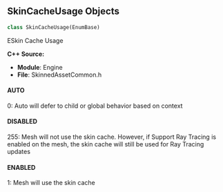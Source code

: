 ## SkinCacheUsage Objects

```python
class SkinCacheUsage(EnumBase)
```

ESkin Cache Usage

**C++ Source:**

- **Module**: Engine
- **File**: SkinnedAssetCommon.h

<a id="unreal.SkinCacheUsage.AUTO"></a>

#### AUTO

0: Auto will defer to child or global behavior based on context

<a id="unreal.SkinCacheUsage.DISABLED"></a>

#### DISABLED

255: Mesh will not use the skin cache. However, if Support Ray Tracing is enabled on the mesh, the skin cache will still be used for Ray Tracing updates

<a id="unreal.SkinCacheUsage.ENABLED"></a>

#### ENABLED

1: Mesh will use the skin cache

<a id="unreal.PhysBodyOp"></a>